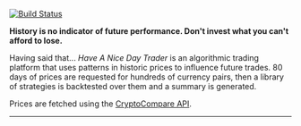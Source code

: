 [![Build Status](https://travis-ci.org/deanturpin/handt.svg?branch=master)](https://travis-ci.org/deanturpin/handt)

**History is no indicator of future performance. Don't invest what you can't
afford to lose.**

Having said that... *Have A Nice Day Trader* is an algorithmic trading platform
that uses patterns in historic prices to influence future trades. 80 days of
prices are requested for hundreds of currency pairs, then a library of
strategies is backtested over them and a summary is generated.

Prices are fetched using the [CryptoCompare API](https://min-api.cryptocompare.com/).

---

